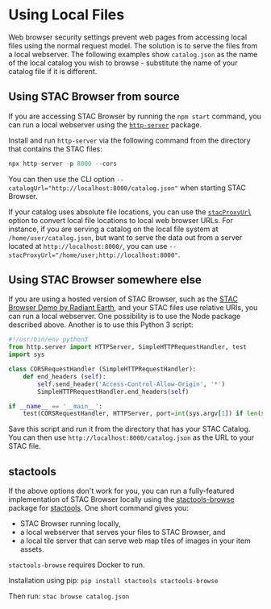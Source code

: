 # Using Local Files

Web browser security settings prevent web pages from accessing local files using the normal request model. The solution is to serve the files from a local webserver. The following examples show `catalog.json` as the name of the local catalog you wish to browse - substitute the name of your catalog file if it is different.

## Using STAC Browser from source

If you are accessing STAC Browser by running the `npm start` command, you can run a local webserver using the [`http-server`](https://www.npmjs.com/package/http-server) package.

Install and run `http-server` via the following command from the directory that contains the STAC files:

```js
npx http-server -p 8000 --cors
```

You can then use the CLI option `--catalogUrl="http://localhost:8000/catalog.json"` when starting STAC Browser.

If your catalog uses absolute file locations, you can use the [`stacProxyUrl`](README.md#stacproxyurl) option to convert local file locations to local web browser URLs. For instance, if you are serving a catalog on the local file system at `/home/user/catalog.json`, but want to serve the data out from a server located at `http://localhost:8000/`, you can use `--stacProxyUrl="/home/user;http://localhost:8000"`.

## Using STAC Browser somewhere else

If you are using a hosted version of STAC Browser, such as the [STAC Browser Demo by Radiant Earth](https://radiantearth.github.io/stac-browser/),  and your STAC files use relative URIs, you can run a local webserver. One possibility is to use the Node package described above. Another is to use this Python 3 script:

```python
#!/usr/bin/env python3
from http.server import HTTPServer, SimpleHTTPRequestHandler, test
import sys

class CORSRequestHandler (SimpleHTTPRequestHandler):
    def end_headers (self):
        self.send_header('Access-Control-Allow-Origin', '*')
        SimpleHTTPRequestHandler.end_headers(self)

if __name__ == '__main__':
    test(CORSRequestHandler, HTTPServer, port=int(sys.argv[1]) if len(sys.argv) > 1 else 8000)
```

Save this script and run it from the directory that has your STAC Catalog. You can then use `http://localhost:8000/catalog.json` as the URL to your STAC file.

## stactools

If the above options don't work for you, you can run a fully-featured implementation of STAC Browser locally using the [stactools-browse](https://github.com/stactools-packages/browse) package for [stactools](https://github.com/stac-utils/stactools). One short command gives you:

- STAC Browser running locally,
- a local webserver that serves your files to STAC Browser, and
- a local tile server that can serve web map tiles of images in your item assets. 

`stactools-browse` requires Docker to run.

Installation using pip: `pip install stactools stactools-browse`

Then run: `stac browse catalog.json`
